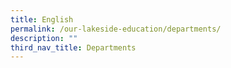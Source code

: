 ```yaml
---
title: English
permalink: /our-lakeside-education/departments/
description: ""
third_nav_title: Departments
---
```


